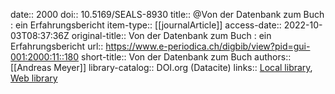 date:: 2000
doi:: 10.5169/SEALS-8930
title:: @Von der Datenbank zum Buch : ein Erfahrungsbericht
item-type:: [[journalArticle]]
access-date:: 2022-10-03T08:37:36Z
original-title:: Von der Datenbank zum Buch : ein Erfahrungsbericht
url:: https://www.e-periodica.ch/digbib/view?pid=gui-001:2000:11::180
short-title:: Von der Datenbank zum Buch
authors:: [[Andreas Meyer]]
library-catalog:: DOI.org (Datacite)
links:: [Local library](zotero://select/groups/2386895/items/VKTL47CP), [Web library](https://www.zotero.org/groups/2386895/items/VKTL47CP)
